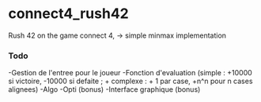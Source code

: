 # connect4_rush42
Rush 42 on the game connect 4, -> simple minmax implementation

### Todo

-Gestion de l'entree pour le joueur
-Fonction d'evaluation (simple : +10000 si victoire, -10000 si defaite ;
                      + complexe : + 1 par case, +n^n pour n cases alignees)
-Algo
-Opti (bonus)
-Interface graphique (bonus)
